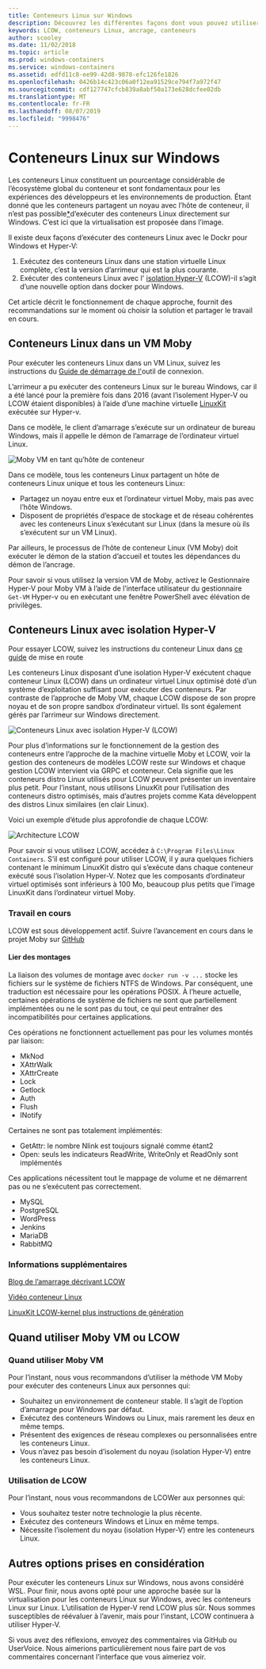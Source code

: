 ```yaml
---
title: Conteneurs Linux sur Windows
description: Découvrez les différentes façons dont vous pouvez utiliser Hyper-V pour exécuter des conteneurs Linux sur Windows comme s’ils étaient en natif.
keywords: LCOW, conteneurs Linux, ancrage, conteneurs
author: scooley
ms.date: 11/02/2018
ms.topic: article
ms.prod: windows-containers
ms.service: windows-containers
ms.assetid: edfd11c8-ee99-42d8-9878-efc126fe1826
ms.openlocfilehash: 0426b14c423c06a0f12ea91529ce794f7a972f47
ms.sourcegitcommit: cdf127747cfcb839a8abf50a173e628dcfee02db
ms.translationtype: MT
ms.contentlocale: fr-FR
ms.lasthandoff: 08/07/2019
ms.locfileid: "9998476"
---
```

# <a name="linux-containers-on-windows"></a>Conteneurs Linux sur Windows

Les conteneurs Linux constituent un pourcentage considérable de l’écosystème global du conteneur et sont fondamentaux pour les expériences des développeurs et les environnements de production.  Étant donné que les conteneurs partagent un noyau avec l’hôte de conteneur, il n’est pas possible[*](linux-containers.md#other-options-we-considered)d’exécuter des conteneurs Linux directement sur Windows.  C’est ici que la virtualisation est proposée dans l’image.

Il existe deux façons d’exécuter des conteneurs Linux avec le Dockr pour Windows et Hyper-V:

1. Exécutez des conteneurs Linux dans une station virtuelle Linux complète, c’est la version d’arrimeur qui est la plus courante.
1. Exécuter des conteneurs Linux avec l' [isolation Hyper-V](../manage-containers/hyperv-container.md) (LCOW)-il s’agit d’une nouvelle option dans docker pour Windows.

Cet article décrit le fonctionnement de chaque approche, fournit des recommandations sur le moment où choisir la solution et partager le travail en cours.

## <a name="linux-containers-in-a-moby-vm"></a>Conteneurs Linux dans un VM Moby

Pour exécuter les conteneurs Linux dans un VM Linux, suivez les instructions du [Guide de démarrage de l'](https://docs.docker.com/docker-for-windows/)outil de connexion.

L’arrimeur a pu exécuter des conteneurs Linux sur le bureau Windows, car il a été lancé pour la première fois dans 2016 (avant l’isolement Hyper-V ou LCOW étaient disponibles) à l’aide d’une machine virtuelle [LinuxKit](https://github.com/linuxkit/linuxkit) exécutée sur Hyper-v.

Dans ce modèle, le client d’amarrage s’exécute sur un ordinateur de bureau Windows, mais il appelle le démon de l’amarrage de l’ordinateur virtuel Linux.

![Moby VM en tant qu’hôte de conteneur](media/MobyVM.png)

Dans ce modèle, tous les conteneurs Linux partagent un hôte de conteneurs Linux unique et tous les conteneurs Linux:

* Partagez un noyau entre eux et l’ordinateur virtuel Moby, mais pas avec l’hôte Windows.
* Disposent de propriétés d’espace de stockage et de réseau cohérentes avec les conteneurs Linux s’exécutant sur Linux (dans la mesure où ils s’exécutent sur un VM Linux).

Par ailleurs, le processus de l’hôte de conteneur Linux (VM Moby) doit exécuter le démon de la station d’accueil et toutes les dépendances du démon de l’ancrage.

Pour savoir si vous utilisez la version VM de Moby, activez le Gestionnaire Hyper-V pour Moby VM à l’aide de l’interface utilisateur du gestionnaire `Get-VM` Hyper-v ou en exécutant une fenêtre PowerShell avec élévation de privilèges.

## <a name="linux-containers-with-hyper-v-isolation"></a>Conteneurs Linux avec isolation Hyper-V

Pour essayer LCOW, suivez les instructions du conteneur Linux dans [ce guide](../quick-start/quick-start-windows-10.md) de mise en route

Les conteneurs Linux disposant d’une isolation Hyper-V exécutent chaque conteneur Linux (LCOW) dans un ordinateur virtuel Linux optimisé doté d’un système d’exploitation suffisant pour exécuter des conteneurs.  Par contraste de l’approche de Moby VM, chaque LCOW dispose de son propre noyau et de son propre sandbox d’ordinateur virtuel.  Ils sont également gérés par l’arrimeur sur Windows directement.

![Conteneurs Linux avec isolation Hyper-V (LCOW)](media/lcow-approach.png)

Pour plus d’informations sur le fonctionnement de la gestion des conteneurs entre l’approche de la machine virtuelle Moby et LCOW, voir la gestion des conteneurs de modèles LCOW reste sur Windows et chaque gestion LCOW intervient via GRPC et conteneur.  Cela signifie que les conteneurs distro Linux utilisés pour LCOW peuvent présenter un inventaire plus petit.  Pour l’instant, nous utilisons LinuxKit pour l’utilisation des conteneurs distro optimisés, mais d’autres projets comme Kata développent des distros Linux similaires (en clair Linux).

Voici un exemple d’étude plus approfondie de chaque LCOW:

![Architecture LCOW](media/lcow.png)

Pour savoir si vous utilisez LCOW, accédez à `C:\Program Files\Linux Containers`. S’il est configuré pour utiliser LCOW, il y aura quelques fichiers contenant le minimum LinuxKit distro qui s’exécute dans chaque conteneur exécuté sous l’isolation Hyper-V.  Notez que les composants d’ordinateur virtuel optimisés sont inférieurs à 100 Mo, beaucoup plus petits que l’image LinuxKit dans l’ordinateur virtuel Moby.

### <a name="work-in-progress"></a>Travail en cours

LCOW est sous développement actif. Suivre l’avancement en cours dans le projet Moby sur [GitHub](https://github.com/moby/moby/issues/33850)

#### <a name="bind-mounts"></a>Lier des montages

La liaison des volumes de montage avec `docker run -v ...` stocke les fichiers sur le système de fichiers NTFS de Windows. Par conséquent, une traduction est nécessaire pour les opérations POSIX. À l’heure actuelle, certaines opérations de système de fichiers ne sont que partiellement implémentées ou ne le sont pas du tout, ce qui peut entraîner des incompatibilités pour certaines applications.

Ces opérations ne fonctionnent actuellement pas pour les volumes montés par liaison:

* MkNod
* XAttrWalk
* XAttrCreate
* Lock
* Getlock
* Auth
* Flush
* INotify

Certaines ne sont pas totalement implémentés:

* GetAttr: le nombre Nlink est toujours signalé comme étant2
* Open: seuls les indicateurs ReadWrite, WriteOnly et ReadOnly sont implémentés

Ces applications nécessitent tout le mappage de volume et ne démarrent pas ou ne s’exécutent pas correctement.

* MySQL
* PostgreSQL
* WordPress
* Jenkins
* MariaDB
* RabbitMQ

### <a name="extra-information"></a>Informations supplémentaires

[Blog de l’amarrage décrivant LCOW](https://blog.docker.com/2017/11/docker-for-windows-17-11/)

[Vidéo conteneur Linux](https://sec.ch9.ms/ch9/1e5a/08ff93f2-987e-4f8d-8036-2570dcac1e5a/LinuxContainer.mp4)

[LinuxKit LCOW-kernel plus instructions de génération](https://github.com/linuxkit/lcow)

## <a name="when-to-use-moby-vm-vs-lcow"></a>Quand utiliser Moby VM ou LCOW

### <a name="when-to-use-moby-vm"></a>Quand utiliser Moby VM

Pour l’instant, nous vous recommandons d’utiliser la méthode VM Moby pour exécuter des conteneurs Linux aux personnes qui:

- Souhaitez un environnement de conteneur stable.  Il s’agit de l’option d’amarrage pour Windows par défaut.
- Exécutez des conteneurs Windows ou Linux, mais rarement les deux en même temps.
- Présentent des exigences de réseau complexes ou personnalisées entre les conteneurs Linux.
- Vous n’avez pas besoin d’isolement du noyau (isolation Hyper-V) entre les conteneurs Linux.

### <a name="when-to-use-lcow"></a>Utilisation de LCOW

Pour l’instant, nous vous recommandons de LCOWer aux personnes qui:

- Vous souhaitez tester notre technologie la plus récente.
- Exécutez des conteneurs Windows et Linux en même temps.
- Nécessite l’isolement du noyau (isolation Hyper-V) entre les conteneurs Linux.

## <a name="other-options-we-considered"></a>Autres options prises en considération

Pour exécuter les conteneurs Linux sur Windows, nous avons considéré WSL. Pour finir, nous avons opté pour une approche basée sur la virtualisation pour les conteneurs Linux sur Windows, avec les conteneurs Linux sur Linux. L’utilisation de Hyper-V rend LCOW plus sûr. Nous sommes susceptibles de réévaluer à l’avenir, mais pour l’instant, LCOW continuera à utiliser Hyper-V.

Si vous avez des réflexions, envoyez des commentaires via GitHub ou UserVoice.  Nous aimerions particulièrement nous faire part de vos commentaires concernant l’interface que vous aimeriez voir.
